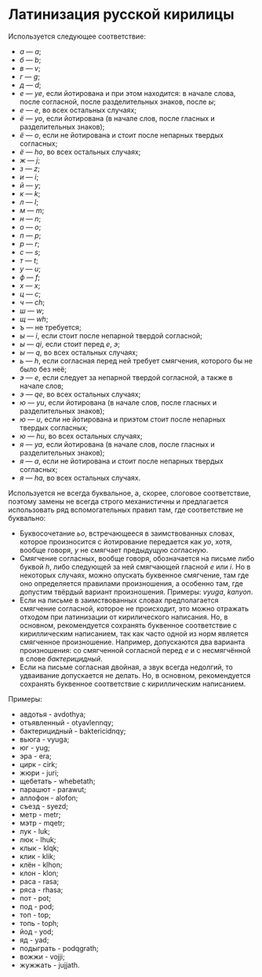 Латинизация русской кирилицы
======================= 

Используется следующее соответствие:
- *а* —  *a*;
- *б* —  *b*;
- *в* —  *v*;
- *г* —  *g*;
- *д* —  *d*;
- *е* — *ye*, если йотирована и при этом находится: в начале слова, после согласной, после разделительных знаков, после *ы*;
- *е* —  *e*, во всех остальных случаях;
- *ё* — *yo*, если йотирована (в начале слов, после гласных и разделительных знаков);
- *ё* —  *o*, если не йотирована и стоит после непарных твердых согласных;
- *ё* — *ho*, во всех остальных случаях;
- *ж* —  *j*;
- *з* —  *z*;
- *и* —  *i*;
- *й* —  *y*;
- *к* —  *k*;
- *л* —  *l*;
- *м* —  *m*;
- *н* —  *n*;
- *о* —  *o*;
- *п* —  *p*;
- *р* —  *r*;
- *с* —  *s*;
- *т* —  *t*;
- *у* —  *u*;
- *ф* —  *f*;
- *х* —  *x*;
- *ц* —  *c*;
- *ч* — *ch*;
- *ш* —  *w*;
- *щ* — *wh*;
- *ъ* —  не требуется;
- *ы* —  *i*, если стоит после непарной твердой согласной;
- *ы* — *qi*, если стоит перед *е*, *э*;
- *ы* — *q*, во всех остальных случаях;
- *ь* —  *h*, если согласная перед ней требует смягчения, которого бы не было без неё;
- *э* —  *e*, если следует за непарной твердой согласной, а также в начале слов;
- *э* — *qe*, во всех остальных случаях;
- *ю* — *yu*, если йотирована (в начале слов, после гласных и разделительных знаков);
- *ю* —  *u*, если не йотирована и приэтом стоит после непарных твердых согласных;
- *ю* — *hu*, во всех остальных случаях;
- *я* — *ya*, если йотирована (в начале слов, после гласных и разделительных знаков);
- *я* —  *a*, если не йотирована и стоит после непарных твердых согласных;
- *я* — *ha*, во всех остальных случаях.

Используется не всегда буквальное, а, скорее, слоговое соответствие, поэтому замены не всегда строго механистичны и предлагается использовать ряд вспомогательных правил там, где соответствие не буквально:
- Буквосочетание *ьо*, встречающееся в заимствованных словах, которое произносится с йотирование передается как *yo*, хотя, вообще говоря, *y* не смягчает предыдущую согласную.
- Смягчение согласных, вообще говоря, обозначается на письме либо буквой *h*, либо следующей за ней смягчающей гласной *e* или *i*. Но в некоторых случаях, можно опускать буквенное смягчение, там где оно определяется правилами произношения, а особенно там, где допустим твёрдый вариант произношения. Примеры: *vyuga*, *kanyon*.
- Если на письме в заимствованных словах предполагается смягчение согласной, которое не происходит, это можно отражать отходом при латинизации от кирилического написания. Но, в основном, рекомендуется сохранять буквенное соответствие с кириллическим написанием, так как часто одной из норм является смягченное произношение. Например, допускаются два варианта произношения: со смягченной согласной перед *е* и с несмягчённой в слове *бактерицидный*.
- Если на письме согласная двойная, а звук всегда недолгий, то удваивание допускается не делать. Но, в основном, рекомендуется сохранять буквенное соответствие с кириллическим написанием.

Примеры:

- авдотья - avdothya;
- отъявленный - otyavlennqy;
- бактерицидный - baktericidnqy;
- вьюга - vyuga;
- юг - yug;
- эра - era;
- цирк - cirk;
- жюри - juri;
- щебетать - whebetath;
- парашют - parawut;
- аллофон - alofon;
- съезд - syezd;
- метр - metr;
- мэтр - mqetr;
- лук - luk;
- люк - lhuk;
- клык - klqk;
- клик - klik;
- клён - klhon;
- клон - klon;
- раса - rasa;
- ряса - rhasa;
- пот - pot;
- под - pod;
- топ - top;
- топь - toph;
- йод - yod;
- яд - yad;
- подыграть - podqgrath;
- вожжи - vojji;
- жужжать - jujjath.
